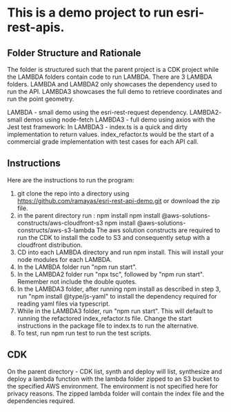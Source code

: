 # This is a demo project to run esri-rest-apis.
## Folder Structure and Rationale
The folder is structured such that the parent project is a CDK project while the LAMBDA folders contain code to run LAMBDA. There are 3 LAMBDA folders. LAMBDA and LAMBDA2 only showcases the dependency used to run the API. LAMBDA3 showcases the full demo to retrieve coordinates and run the point geometry.

LAMBDA - small demo using the esri-rest-request dependency.
LAMBDA2- small demos using node-fetch
LAMBDA3 - full demo using axios with the Jest test framework:
    In LAMBDA3 - index.ts is a quick and dirty implementation to return values. index_refactor.ts would be the start of a commercial grade implementation with test cases for each API call.

## Instructions
Here are the instructions to run the program:

1. git clone the repo into a directory using https://github.com/ramayas/esri-rest-api-demo.git or download the zip file.
2. in the parent directory run :
                                npm install
                                npm install @aws-solutions-constructs/aws-cloudfront-s3
                                npm install @aws-solutions-constructs/aws-s3-lambda
The aws solution constructs are required to run the CDK to install the code to S3 and consequently setup with a cloudfront distribution.
3. CD into each LAMBDA directory and run npm install. This will install your node modules for each LAMBDA. 
4. In the LAMBDA folder run "npm run start". 
5. In the LAMBDA2 folder run "npx tsc", followed by "npm run start". Remember not include the double quotes.
6. In the LAMBDA3 folder, after running npm install as described in step 3, run "npm install @type/js-yaml"     to install the dependency required for reading yaml files via typescript.
7. While in the LAMBDA3 folder, run "npm run start". This will default to running the refactored index_refactor.ts file. Change the start instructions in the package file to index.ts to run the alternative.
8. To test, run npm run test to run the test scripts.

## CDK
On the parent directory - CDK list, synth and deploy will list, synthesize and deploy a lambda function with the lambda folder zipped to an S3 bucket to the specified AWS environment. The environment is not specified here for privacy reasons. The zipped lambda folder will contain the index file and the dependencies required.

